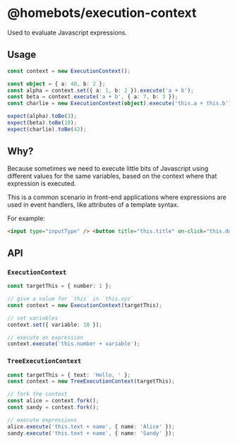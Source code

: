 # @homebots/execution-context

Used to evaluate Javascript expressions.

## Usage

```typescript
const context = new ExecutionContext();

const object = { a: 40, b: 2 };
const alpha = context.set({ a: 1, b: 2 }).execute('a + b');
const beta = context.execute('a + b', { a: 7, b: 3 });
const charlie = new ExecutionContext(object).execute('this.a + this.b');

expect(alpha).toBe(3);
expect(beta).toBe(10);
expect(charlie).toBe(42);
```

## Why?

Because sometimes we need to execute little bits of Javascript using different values for the same variables, based on the context where that expression is executed.

This is a common scenario in front-end applications where expressions are used in event handlers, like attributes of a template syntax.

For example:

```html
<input type="inputType" /> <button title="this.title" on-click="this.doSomething()">ok</button>
```

## API

### `ExecutionContext`

```typescript
const targetThis = { number: 1 };

// give a value for `this` in `this.xyz`
const context = new ExecutionContext(targetThis);

// set variables
context.set({ variable: 10 });

// execute an expression
context.execute('this.number + variable');
```

### `TreeExecutionContext`

```typescript
const targetThis = { text: 'Hello, ' };
const context = new TreeExecutionContext(targetThis);

// fork the context
const alice = context.fork();
const sandy = context.fork();

// execute expressions
alice.execute('this.text + name', { name: 'Alice' });
sandy.execute('this.text + name', { name: 'Sandy' });
```
